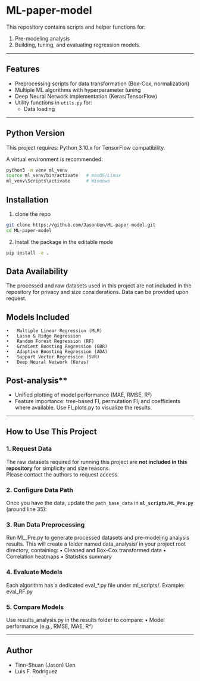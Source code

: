 # ML-paper-model
This repository contains scripts and helper functions for:
1. Pre-modeling analysis
2. Building, tuning, and evaluating regression models.

---

## Features
- Preprocessing scripts for data transformation (Box-Cox, normalization)
- Multiple ML algorithms with hyperparameter tuning
- Deep Neural Network implementation (Keras/TensorFlow)
- Utility functions in `utils.py` for:
  - Data loading

---

## Python Version
This project requires: Python 3.10.x for TensorFlow compatibility.

A virtual environment is recommended:

```bash
python3 -m venv ml_venv
source ml_venv/bin/activate   # macOS/Linux
ml_venv\Scripts\activate      # Windows
```

## Installation
1. clone the repo
```bash
git clone https://github.com/JasonUen/ML-paper-model.git
cd ML-paper-model
```
2. Install the package in the editable mode
```bash
pip install -e .
```

## Data Availability
The processed and raw datasets used in this project are not included in the repository for privacy and size considerations.
Data can be provided upon request.

## Models Included
	•	Multiple Linear Regression (MLR)
	•	Lasso & Ridge Regression
	•	Random Forest Regression (RF)
	•	Gradient Boosting Regression (GBR)
 	•	Adaptive Boosting Regression (ADA)
	•	Support Vector Regression (SVR)
	•	Deep Neural Network (Keras)

## Post-analysis**  
  - Unified plotting of model performance (MAE, RMSE, R²)  
  - Feature importance: tree-based FI, permutation FI, and coefficients where available. Use FI_plots.py to visualize the results.

---

## How to Use This Project

### 1. Request Data
The raw datasets required for running this project are **not included in this repository** for simplicity and size reasons.  
Please contact the authors to request access.

### 2. Configure Data Path
Once you have the data, update the `path_base_data` in **`ml_scripts/ML_Pre.py`** (around line 35):

### 3. Run Data Preprocessing
Run ML_Pre.py to generate processed datasets and pre-modeling analysis results.
This will create a folder named data_analysis/ in your project root directory, containing:
	•	Cleaned and Box-Cox transformed data
	•	Correlation heatmaps
	•	Statistics summary

### 4. Evaluate Models
Each algorithm has a dedicated eval_*.py file under ml_scripts/. Example: eval_RF.py

### 5. Compare Models
Use results_analysis.py in the results folder to compare:
	•	Model performance (e.g., RMSE, MAE, R²)

---

## Author
- Tinn-Shuan (Jason) Uen
- Luis F. Rodriguez
